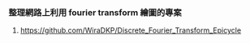 ### 整理網路上利用 fourier transform 繪圖的專案
1. https://github.com/WiraDKP/Discrete_Fourier_Transform_Epicycle
